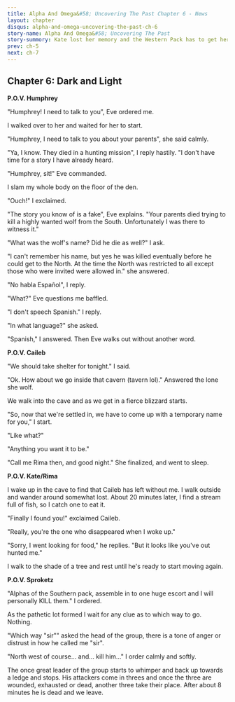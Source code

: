 ```yaml
---
title: Alpha And Omega&#58; Uncovering The Past Chapter 6 - News
layout: chapter
disqus: alpha-and-omega-uncovering-the-past-ch-6
story-name: Alpha And Omega&#58; Uncovering The Past
story-summory: Kate lost her memory and the Western Pack has to get her back but will she come back after she meets Caileb the old Southern Pack Leader?
prev: ch-5
next: ch-7
---
```


## Chapter 6: Dark and Light ##

**P.O.V. Humphrey**

"Humphrey! I need to talk to you", Eve ordered me.

I walked over to her and waited for her to start.

"Humphrey, I need to talk to you about your parents", she said calmly.

"Ya, I know. They died in a hunting mission", I reply hastily. "I don't have time for a story I have already heard.

"Humphrey, sit!" Eve commanded.

I slam my whole body on the floor of the den.

"Ouch!" I exclaimed.

"The story you know of is a fake", Eve explains. "Your parents died trying to kill a highly wanted wolf from the South. Unfortunately I was there to witness it."

"What was the wolf's name? Did he die as well?" I ask.

"I can't remember his name, but yes he was killed eventually before he could get to the North. At the time the North was restricted to all except those who were invited were allowed in." she answered.

"No habla Español", I reply.

"What?" Eve questions me baffled.

"I don't speech Spanish." I reply.

"In what language?" she asked.

"Spanish," I answered. Then Eve walks out without another word.

**P.O.V. Caileb**

"We should take shelter for tonight." I said.

"Ok. How about we go inside that cavern (tavern lol)." Answered the lone she wolf.

We walk into the cave and as we get in a fierce blizzard starts.

"So, now that we're settled in, we have to come up with a temporary name for you," I start.

"Like what?"

"Anything you want it to be."

"Call me Rima then, and good night." She finalized, and went to sleep.

**P.O.V. Kate/Rima**

I wake up in the cave to find that Caileb has left without me. I walk outside and wander around somewhat lost. About 20 minutes later, I find a stream full of fish, so I catch one to eat it.

"Finally I found you!" exclaimed Caileb.

"Really, you're the one who disappeared when I woke up."

"Sorry, I went looking for food," he replies. "But it looks like you've out hunted me."

I walk to the shade of a tree and rest until he's ready to start moving again.

**P.O.V. Sproketz**

"Alphas of the Southern pack, assemble in to one huge escort and I will personally KILL them." I ordered.

As the pathetic lot formed I wait for any clue as to which way to go. Nothing.

"Which way "sir"" asked the head of the group, there is a tone of anger or distrust in how he called me "sir".

"North west of course… and… kill him…" I order calmly and softly.

The once great leader of the group starts to whimper and back up towards a ledge and stops. His attackers come in threes and once the three are wounded, exhausted or dead, another three take their place. After about 8 minutes he is dead and we leave.
